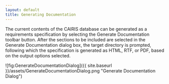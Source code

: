 ```yaml
---
layout: default
title: Generating Documentation
---
```


The current contents of the CAIRIS database can be generated as a requirements specification by selecting the Generate Documentation toolbar button.  After the sections to be included are selected in the Generate Documentation dialog box, the target directory is prompted, following which the specification is generated as HTML, RTF, or PDF, based on the output options selected.

![fig:GenerateDocumentationDialog]({{ site.baseurl }}/assets/GenerateDocumentationDialog.png "Generate Documentation Dialog")
